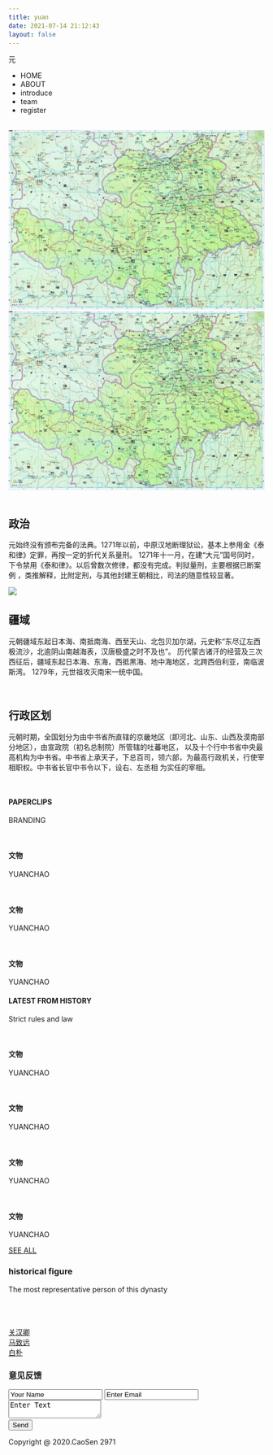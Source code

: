 ```yaml
---
title: yuan
date: 2021-07-14 21:12:43
layout: false
---
```

<!DOCTYPE html>
<html lang="en">
<head>
    <meta charset="UTF-8">
    <meta name="viewport" content="width=device-width, initial-scale=1.0">
    <title>元朝</title>
    <link rel="stylesheet" href="./css/dynasty.css">
    <script src="./script/yuan.js"></script>
    <link rel="shortcut icon" href="./favicon.ico" />
</head>
<body>
    <div class="datu">
        <div class="header">
            <div class="biaotou">元</div>
            <div class="biaowei">
                <ul>
                    <li>HOME</li>
                    <li>ABOUT</li>
                    <li>introduce</li>
                    <li>team</li>
                    <li>register</li>
                </ul>
            </div>
        </div>
        <img src="https://timgsa.baidu.com/timg?image&quality=80&size=b9999_10000&sec=1592024393388&di=1c5f0a3f9900747a6e5dc61a2e0f790d&imgtype=0&src=http%3A%2F%2Fclub2.autoimg.cn%2Falbum%2Fg30%2FM04%2F2C%2FE0%2Fuserphotos%2F2019%2F09%2F15%2F06%2FChsEf119bWeAS-JXACSkH6eGmL4203.jpg"
            alt="">
    </div>
    <div class="com fangda">
        <div class="small">
            <img src="./resource/songmap.jpg" alt="">
            <div class="mask"></div>
        </div>
        <div class="big">
            <img src="./resource/songmap.jpg" alt="" class="bigimg">
        </div>
    </div>
    <div class="com2">
        <div class="com2_tu">
            <img src="https://ss0.bdstatic.com/70cFvHSh_Q1YnxGkpoWK1HF6hhy/it/u=1418655523,3576516681&fm=26&gp=0.jpg"
                alt="">
        </div>
        <div class="com2_text">
            <h2>政治</h2>
            <p>
                元始终没有颁布完备的法典。1271年以前，中原汉地断理狱讼，基本上参用金《泰和律》定罪，再按一定的折代关系量刑。
                1271年十一月，在建“大元”国号同时，下令禁用《泰和律》。以后曾数次修律，都没有完成。判狱量刑，主要根据已断案例
                ，类推解释，比附定刑，与其他封建王朝相比，司法的随意性较显著。
            </p>
        </div>
    </div>
    <div class="com">
        <div class="com3_tu">
            <img border="0"
                src="https://timgsa.baidu.com/timg?image&quality=80&size=b9999_10000&sec=1589813569746&di=f17ef51f84a9d09e991bee2707ce67c3&imgtype=0&src=http%3A%2F%2Fwww.81.cn%2Fbig5%2Fmjjt%2Fattachement%2Fjpg%2Fsite351%2F20170908%2F4437e6581c611b1c8dbf0b.jpg"
                style="display: inline;">
        </div>
        <div class="com3_text">
            <h2>疆域</h2>
            <p>
                元朝疆域东起日本海、南抵南海、西至天山、北包贝加尔湖，元史称“东尽辽左西极流沙，北逾阴山南越海表，汉唐极盛之时不及也”。
                历代蒙古诸汗的经营及三次西征后，疆域东起日本海、东海，西抵黑海、地中海地区，北跨西伯利亚，南临波斯湾。
                1279年，元世祖攻灭南宋一统中国。
            </p>
        </div>
    </div>
    <div class="com2">
        <div class="com4_tu">
            <img src="https://ss1.bdstatic.com/70cFvXSh_Q1YnxGkpoWK1HF6hhy/it/u=1646828347,3605935744&fm=26&gp=0.jpg"
                alt="">
        </div>
        <div class="com4_text">
            <h2>行政区划</h2>
            <p>
                元朝时期，全国划分为由中书省所直辖的京畿地区（即河北、山东、山西及漠南部分地区），由宣政院（初名总制院）所管辖的吐蕃地区，
                以及十个行中书省中央最高机构为中书省。中书省上承天子，下总百司，领六部，为最高行政机关，行使宰相职权。中书省长官中书令以下，设右、左丞相
                为实任的宰相。
            </p>
        </div>
    </div>
    <div class="project-gallery">
        <div class="gallery-grids">
            <div class="gallery-grids-info">
                <img src="https://ss2.bdstatic.com/70cFvnSh_Q1YnxGkpoWK1HF6hhy/it/u=1717211720,1788553140&fm=15&gp=0.jpg"
                    alt="" />
                <div class="caption">
                    <h4>PAPERCLIPS</h4>
                    <span></span>
                    <p>BRANDING</p>
                </div>
            </div>
            <div class="gallery-grids-info">
                <img src="https://ss1.bdstatic.com/70cFuXSh_Q1YnxGkpoWK1HF6hhy/it/u=1753126722,190547003&fm=15&gp=0.jpg"
                    alt="" />
                <div class="caption">
                    <h4>文物</h4>
                    <span></span>
                    <p>YUANCHAO</p>
                </div>
            </div>
            <div class="gallery-grids-info">
                <img src="https://ss2.bdstatic.com/70cFvnSh_Q1YnxGkpoWK1HF6hhy/it/u=2883524918,2061287680&fm=15&gp=0.jpg"
                    alt="" />
                <div class="caption">
                    <h4>文物</h4>
                    <span></span>
                    <p>YUANCHAO</p>
                </div>
            </div>
            <div class="gallery-grids-info">
                <img src="https://ss2.bdstatic.com/70cFvnSh_Q1YnxGkpoWK1HF6hhy/it/u=2580979822,4036452464&fm=26&gp=0.jpg"
                    alt="" />
                <div class="caption">
                    <h4>文物</h4>
                    <span></span>
                    <p>YUANCHAO</p>
                </div>
            </div>
            <div class="clearfix"> </div>
        </div>
        <div class="project-portfolio">
            <div class="container">
                <h4>LATEST FROM HISTORY</h4>
                <p>Strict rules and law</p>
            </div>
        </div>
        <div class="gallery-grids">
            <div class="gallery-grids-info">
                <img src="https://ss0.bdstatic.com/70cFuHSh_Q1YnxGkpoWK1HF6hhy/it/u=1997873393,1933410731&fm=26&gp=0.jpg"
                    alt="" />
                <div class="caption">
                    <h4>文物</h4>
                    <span></span>
                    <p>YUANCHAO</p>
                </div>
            </div>
            <div class="gallery-grids-info">
                <img src="https://ss2.bdstatic.com/70cFvnSh_Q1YnxGkpoWK1HF6hhy/it/u=2822129161,117767971&fm=15&gp=0.jpg"
                    alt="" />
                <div class="caption">
                    <h4>文物</h4>
                    <span></span>
                    <p>YUANCHAO</p>
                </div>
            </div>
            <div class="gallery-grids-info">
                <img src="https://ss0.bdstatic.com/70cFuHSh_Q1YnxGkpoWK1HF6hhy/it/u=2783261000,3731443956&fm=15&gp=0.jpg"
                    alt="" />
                <div class="caption">
                    <h4>文物</h4>
                    <span></span>
                    <p>YUANCHAO</p>
                </div>
            </div>
            <div class="gallery-grids-info">
                <img src="https://ss2.bdstatic.com/70cFvnSh_Q1YnxGkpoWK1HF6hhy/it/u=1138383437,2446656393&fm=15&gp=0.jpg"
                    alt="" />
                <div class="caption">
                    <h4>文物</h4>
                    <span></span>
                    <p>YUANCHAO</p>
                </div>
            </div>
            <div class="clearfix"> </div>
        </div>
        <div class="sea-all read-more">
            <a href="#">SEE ALL<span></span></a>
        </div>
    </div>
    <div class="man">
        <div class="about">
            <h3>historical figure</h3>
            <span></span>
            <p>The most representative person of this dynasty </p>
        </div>
        <div class="man-container">
            <div class="com4">
                <img src="https://ss0.bdstatic.com/70cFvHSh_Q1YnxGkpoWK1HF6hhy/it/u=23196551,333650101&fm=26&gp=0.jpg"
                    alt="">
            </div>
            <div class="com4">
                <img src="https://ss3.bdstatic.com/70cFv8Sh_Q1YnxGkpoWK1HF6hhy/it/u=2437527287,3990543656&fm=26&gp=0.jpg"
                    alt="">
            </div>
            <div class="com4">
                <img src="https://ss1.bdstatic.com/70cFvXSh_Q1YnxGkpoWK1HF6hhy/it/u=2385138322,222538935&fm=26&gp=0.jpg"
                    alt="">
            </div>
        </div>
        <div class="man-container2">
            <div class="com5">
                <a href="https://baike.baidu.com/item/%E5%85%B3%E6%B1%89%E5%8D%BF/1611"
                    style="height: 100%;width: 100%;">关汉卿</a>
            </div>
            <div class="com5">
                <a href="https://baike.baidu.com/item/%E9%A9%AC%E8%87%B4%E8%BF%9C/16953?fr=aladdin"
                    style="height: 100%;width: 100%;">马致远</a>
            </div>
            <div class="com5">
                <a href="https://baike.baidu.com/item/%E7%99%BD%E6%9C%B4" style="height: 100%;width: 100%;">白朴</a>
            </div>
        </div>
    </div>
    <div class="contact" id="contact">
        <div class="container">
            <div class="contact-main">
                <h3>意见反馈</h3>
                <form>
                    <input type="text" value="Your Name" onfocus="this.value = '';"
                        onblur="if (this.value == '') {this.value = 'Your Name';}" class="com3">
                    <input type="text" value="Enter Email" onfocus="this.value = '';"
                        onblur="if (this.value == '') {this.value = 'Enter email';}" class="com3">
                    <textarea onfocus="this.value = '';" onblur="if (this.value == '') {this.value = 'Enter Text';}"
                        class="com3">Enter Text</textarea>
                    <div class="sub">
                        <input type="submit" value="Send">
                    </div>
                </form>
            </div>
        </div>
    </div>
    <div class="footer">
        <div class="footer-main">
            <div class="footer-right">
                <p>Copyright @ 2020.CaoSen 2971</p>
            </div>
            <div class="clearfix"> </div>
        </div>
    </div>
</body>
</html>